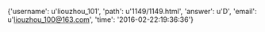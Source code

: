{'username': u'liouzhou_101', 'path': u'1149/1149.html', 'answer': u'D', 'email': u'liouzhou_100@163.com', 'time': '2016-02-22:19:36:36'}